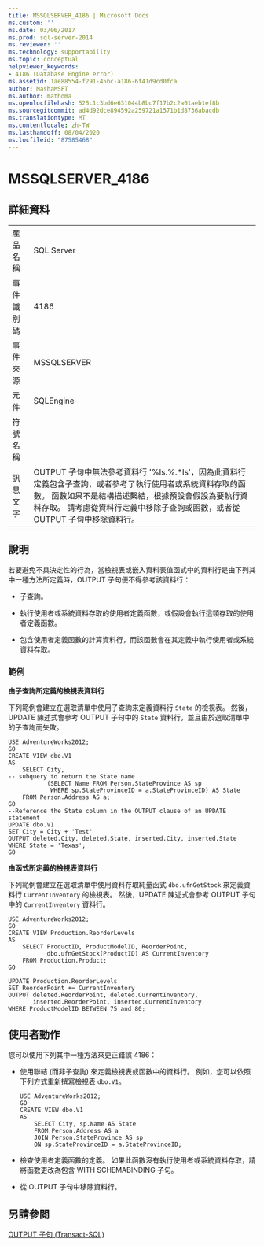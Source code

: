 ```yaml
---
title: MSSQLSERVER_4186 | Microsoft Docs
ms.custom: ''
ms.date: 03/06/2017
ms.prod: sql-server-2014
ms.reviewer: ''
ms.technology: supportability
ms.topic: conceptual
helpviewer_keywords:
- 4186 (Database Engine error)
ms.assetid: 1ae88554-f291-45bc-a186-6f41d9cd0fca
author: MashaMSFT
ms.author: mathoma
ms.openlocfilehash: 525c1c3bd6e631044b8bc7f17b2c2a01aeb1ef8b
ms.sourcegitcommit: ad4d92dce894592a259721a1571b1d8736abacdb
ms.translationtype: MT
ms.contentlocale: zh-TW
ms.lasthandoff: 08/04/2020
ms.locfileid: "87585468"
---
```

# <a name="mssqlserver_4186"></a>MSSQLSERVER_4186
    
## <a name="details"></a>詳細資料  
  
|||  
|-|-|  
|產品名稱|SQL Server|  
|事件識別碼|4186|  
|事件來源|MSSQLSERVER|  
|元件|SQLEngine|  
|符號名稱||  
|訊息文字|OUTPUT 子句中無法參考資料行 '%ls.%.*ls'，因為此資料行定義包含子查詢，或者參考了執行使用者或系統資料存取的函數。 函數如果不是結構描述繫結，根據預設會假設為要執行資料存取。 請考慮從資料行定義中移除子查詢或函數，或者從 OUTPUT 子句中移除資料行。|  
  
## <a name="explanation"></a>說明  
 若要避免不具決定性的行為，當檢視表或嵌入資料表值函式中的資料行是由下列其中一種方法所定義時，OUTPUT 子句便不得參考該資料行：  
  
-   子查詢。  
  
-   執行使用者或系統資料存取的使用者定義函數，或假設會執行這類存取的使用者定義函數。  
  
-   包含使用者定義函數的計算資料行，而該函數會在其定義中執行使用者或系統資料存取。  
  
### <a name="examples"></a>範例  
 **由子查詢所定義的檢視表資料行**  
  
 下列範例會建立在選取清單中使用子查詢來定義資料行 `State` 的檢視表。 然後，UPDATE 陳述式會參考 OUTPUT 子句中的 `State` 資料行，並且由於選取清單中的子查詢而失敗。  
  
```  
USE AdventureWorks2012;  
GO  
CREATE VIEW dbo.V1  
AS  
    SELECT City,  
-- subquery to return the State name  
           (SELECT Name FROM Person.StateProvince AS sp   
            WHERE sp.StateProvinceID = a.StateProvinceID) AS State  
    FROM Person.Address AS a;  
GO  
--Reference the State column in the OUTPUT clause of an UPDATE statement  
UPDATE dbo.V1   
SET City = City + 'Test'   
OUTPUT deleted.City, deleted.State, inserted.City, inserted.State  
WHERE State = 'Texas';  
GO  
```  
  
 **由函式所定義的檢視表資料行**  
  
 下列範例會建立在選取清單中使用資料存取純量函式 `dbo.ufnGetStock` 來定義資料行 `CurrentInventory` 的檢視表。 然後，UPDATE 陳述式會參考 OUTPUT 子句中的 `CurrentInventory` 資料行。  
  
```  
USE AdventureWorks2012;  
GO  
CREATE VIEW Production.ReorderLevels  
AS  
    SELECT ProductID, ProductModelID, ReorderPoint,  
           dbo.ufnGetStock(ProductID) AS CurrentInventory  
    FROM Production.Product;  
GO  
  
UPDATE Production.ReorderLevels  
SET ReorderPoint += CurrentInventory  
OUTPUT deleted.ReorderPoint, deleted.CurrentInventory,  
       inserted.ReorderPoint, inserted.CurrentInventory  
WHERE ProductModelID BETWEEN 75 and 80;  
```  
  
## <a name="user-action"></a>使用者動作  
 您可以使用下列其中一種方法來更正錯誤 4186：  
  
-   使用聯結 (而非子查詢) 來定義檢視表或函數中的資料行。 例如，您可以依照下列方式重新撰寫檢視表 `dbo.V1`。  
  
    ```  
    USE AdventureWorks2012;  
    GO  
    CREATE VIEW dbo.V1  
    AS  
        SELECT City, sp.Name AS State  
        FROM Person.Address AS a   
        JOIN Person.StateProvince AS sp   
        ON sp.StateProvinceID = a.StateProvinceID;  
    ```  
  
-   檢查使用者定義函數的定義。 如果此函數沒有執行使用者或系統資料存取，請將函數更改為包含 WITH SCHEMABINDING 子句。  
  
-   從 OUTPUT 子句中移除資料行。  
  
## <a name="see-also"></a>另請參閱  
 [OUTPUT 子句 &#40;Transact-SQL&#41;](/sql/t-sql/queries/output-clause-transact-sql)  
  
  
